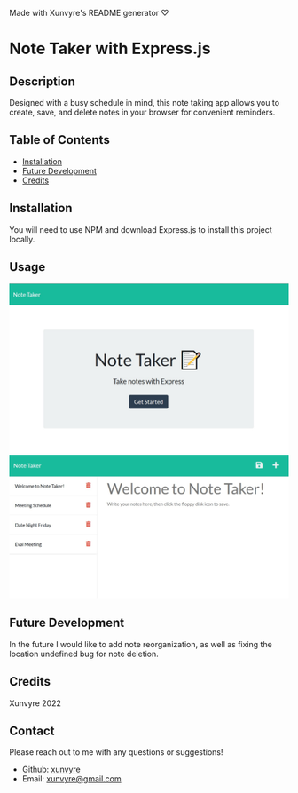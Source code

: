 Made with Xunvyre's README generator ♡
# Note Taker with Express.js
## Description
Designed with a busy schedule in mind, this note taking app allows you to create, save, and delete notes in your browser for convenient reminders.
## Table of Contents
* [Installation](https://github.com/xunvyre/note-taker#installation)
* [Future Development](https://github.com/xunvyre/note-taker#future-development)
* [Credits](https://github.com/xunvyre/note-taker#credits)
## Installation
You will need to use NPM and download Express.js to install this project locally.
## Usage
![The landing page of the app.](./public/assets/images/starting-screen.jpg)
![The notes functionality with some example notes.](./public/assets/images/notes.jpg)
## Future Development
In the future I would like to add note reorganization, as well as fixing the location undefined bug for note deletion.
## Credits
Xunvyre 2022
## Contact
Please reach out to me with any questions or suggestions!
* Github: [xunvyre](https://github.com/xunvyre/)
* Email: xunvyre@gmail.com